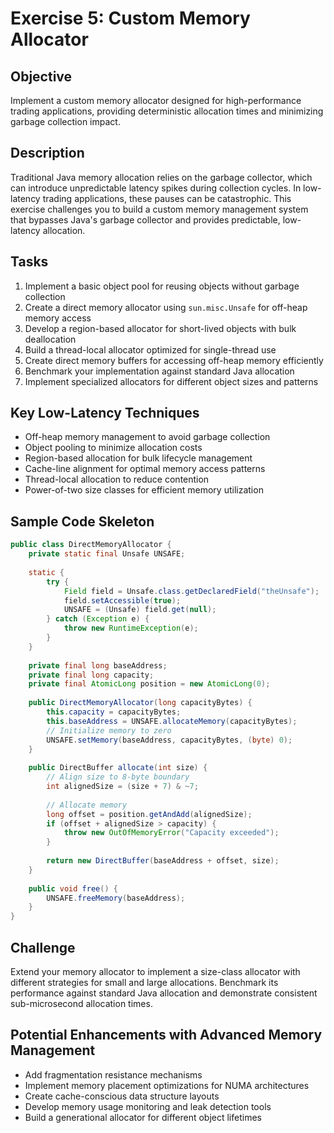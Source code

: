 # Exercise 5: Custom Memory Allocator

## Objective
Implement a custom memory allocator designed for high-performance trading applications, providing deterministic allocation times and minimizing garbage collection impact.

## Description
Traditional Java memory allocation relies on the garbage collector, which can introduce unpredictable latency spikes during collection cycles. In low-latency trading applications, these pauses can be catastrophic. This exercise challenges you to build a custom memory management system that bypasses Java's garbage collector and provides predictable, low-latency allocation.

## Tasks
1. Implement a basic object pool for reusing objects without garbage collection
2. Create a direct memory allocator using `sun.misc.Unsafe` for off-heap memory access
3. Develop a region-based allocator for short-lived objects with bulk deallocation
4. Build a thread-local allocator optimized for single-thread use
5. Create direct memory buffers for accessing off-heap memory efficiently
6. Benchmark your implementation against standard Java allocation
7. Implement specialized allocators for different object sizes and patterns

## Key Low-Latency Techniques
- Off-heap memory management to avoid garbage collection
- Object pooling to minimize allocation costs
- Region-based allocation for bulk lifecycle management
- Cache-line alignment for optimal memory access patterns
- Thread-local allocation to reduce contention
- Power-of-two size classes for efficient memory utilization

## Sample Code Skeleton

```java
public class DirectMemoryAllocator {
    private static final Unsafe UNSAFE;
    
    static {
        try {
            Field field = Unsafe.class.getDeclaredField("theUnsafe");
            field.setAccessible(true);
            UNSAFE = (Unsafe) field.get(null);
        } catch (Exception e) {
            throw new RuntimeException(e);
        }
    }
    
    private final long baseAddress;
    private final long capacity;
    private final AtomicLong position = new AtomicLong(0);
    
    public DirectMemoryAllocator(long capacityBytes) {
        this.capacity = capacityBytes;
        this.baseAddress = UNSAFE.allocateMemory(capacityBytes);
        // Initialize memory to zero
        UNSAFE.setMemory(baseAddress, capacityBytes, (byte) 0);
    }
    
    public DirectBuffer allocate(int size) {
        // Align size to 8-byte boundary
        int alignedSize = (size + 7) & ~7;
        
        // Allocate memory
        long offset = position.getAndAdd(alignedSize);
        if (offset + alignedSize > capacity) {
            throw new OutOfMemoryError("Capacity exceeded");
        }
        
        return new DirectBuffer(baseAddress + offset, size);
    }
    
    public void free() {
        UNSAFE.freeMemory(baseAddress);
    }
}
```

## Challenge
Extend your memory allocator to implement a size-class allocator with different strategies for small and large allocations. Benchmark its performance against standard Java allocation and demonstrate consistent sub-microsecond allocation times.

## Potential Enhancements with Advanced Memory Management
- Add fragmentation resistance mechanisms
- Implement memory placement optimizations for NUMA architectures
- Create cache-conscious data structure layouts
- Develop memory usage monitoring and leak detection tools
- Build a generational allocator for different object lifetimes 